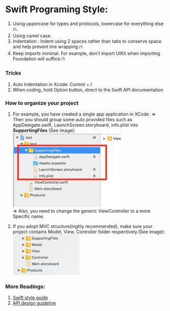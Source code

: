 # Swift Programing Style:
1. Using uppercase for types and protocols, lowercase for everything else <sub><sup>[1]</sup></sub>.
2. Using camel case.
3. Indentation : Indent using 2 spaces rather than tabs to conserve space and help prevent line wrapping.<sub><sup>[1]</sup></sub>
4. Keep imports minimal. For example, don't import UIKit when importing Foundation will suffice.<sub><sup>[1]</sup></sub>

### Tricks
1. Auto Indentation in Xcode: Control + I 
2. When coding, hold Option button, direct to the Swift API documentation

### How to organize your project
1. For example, you have created a single app application in XCode. => Then you should group some auto provided files such as AppDelegate.swift, LaunchScreen.storyboard, info.plist into <b>SupportingFiles</b> (See image):<br>
<img src="../img/swift-support-files.png" /><br>
=> Also, you need to change the generic ViewController to a more Specific name.

2. If you adopt MVC structure(highly recommended), make sure your project contains Model, View, Controller folder respectively.(See image):
<br> <img src="../img/swift-mvc.png" /><br>

### More Readings: 
1. [Swift style guide](https://github.com/raywenderlich/swift-style-guide)
2. [API design guideline](https://swift.org/documentation/api-design-guidelines/)